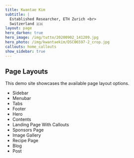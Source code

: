 ```yaml
---
title: Kwantae Kim
subtitle: |
  Established Researcher, ETH Zurich <br>
  Switzerland 🇨🇭
layout: page
hero_darken: true
hero_image: /img/tutto/20200902_141209.jpg
hero_photo: /img/kwantaekim/DSC06597-2_crop.jpg
callouts: home_callouts
show_sidebar: true
---
```


## Page Layouts

This demo site showcases the available page layout options.

* Sidebar
* Menubar
* Tabs
* Footer
* Hero
* Contents
* Landing Page With Callouts
* Sponsors Page
* Image Gallery
* Recipe Page
* Blog
* Post
